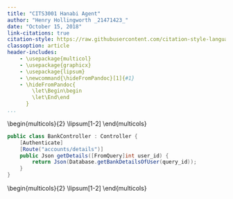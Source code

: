 ```yaml
---
title: "CITS3001 Hanabi Agent"
author: "Henry Hollingworth _21471423_"
date: "October 15, 2018"
link-citations: true
citation-style: https://raw.githubusercontent.com/citation-style-language/styles/master/apa.csl
classoption: article
header-includes:
    - \usepackage{multicol}
    - \usepackage{graphicx}
    - \usepackage{lipsum}
    - \newcommand{\hideFromPandoc}[1]{#1}
    - \hideFromPandoc{
        \let\Begin\begin
        \let\End\end
      }
...
```


\begin{multicols}{2}
    \lipsum[1-2]
\end{multicols}

```csharp
public class BankController : Controller {
    [Authenticate]
    [Route("accounts/details")]
    public Json getDetails([FromQuery]int user_id) {
        return Json(Database.getBankDetailsOfUser(query_id));
    }
}
```

\begin{multicols}{2}
    \lipsum[1-2]
\end{multicols}